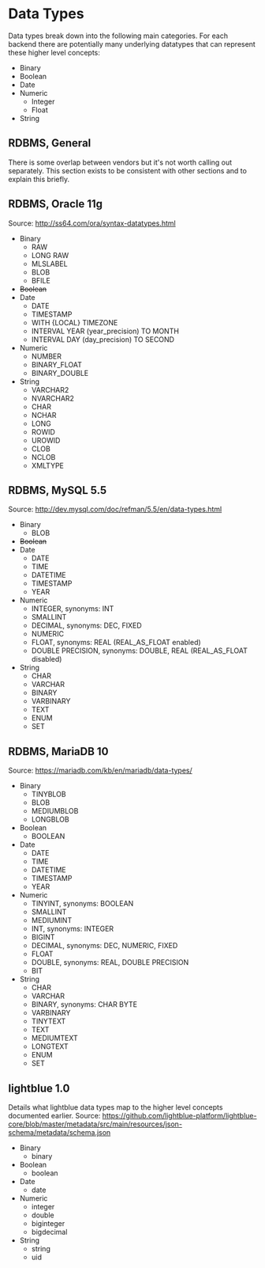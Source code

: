 # Data Types
Data types break down into the following main categories.  For each backend there are potentially many underlying datatypes that can represent these higher level concepts:
* Binary
* Boolean
* Date
* Numeric
    * Integer
    * Float
* String

## RDBMS, General
There is some overlap between vendors but it's not worth calling out separately. This section exists to be consistent with other sections and to explain this briefly.

## RDBMS, Oracle 11g
Source: http://ss64.com/ora/syntax-datatypes.html
* Binary
    * RAW
    * LONG RAW
    * MLSLABEL
    * BLOB
    * BFILE
* ~~Boolean~~
* Date
    * DATE
    * TIMESTAMP
    * WITH {LOCAL} TIMEZONE
    * INTERVAL YEAR (year_precision) TO MONTH
    * INTERVAL DAY (day_precision) TO SECOND
* Numeric
    * NUMBER
    * BINARY_FLOAT
    * BINARY_DOUBLE
* String
    * VARCHAR2
    * NVARCHAR2
    * CHAR
    * NCHAR
    * LONG
    * ROWID
    * UROWID
    * CLOB
    * NCLOB
    * XMLTYPE

## RDBMS, MySQL 5.5
Source: http://dev.mysql.com/doc/refman/5.5/en/data-types.html
* Binary
    * BLOB
* ~~Boolean~~
* Date
    * DATE
    * TIME
    * DATETIME
    * TIMESTAMP
    * YEAR
* Numeric
    * INTEGER, synonyms: INT
    * SMALLINT
    * DECIMAL, synonyms: DEC, FIXED
    * NUMERIC
    * FLOAT, synonyms: REAL (REAL_AS_FLOAT enabled)
    * DOUBLE PRECISION, synonyms: DOUBLE, REAL (REAL_AS_FLOAT disabled)
* String
    * CHAR
    * VARCHAR
    * BINARY
    * VARBINARY
    * TEXT
    * ENUM
    * SET

## RDBMS, MariaDB 10
Source: https://mariadb.com/kb/en/mariadb/data-types/
* Binary
    * TINYBLOB
    * BLOB
    * MEDIUMBLOB
    * LONGBLOB
* Boolean
    * BOOLEAN
* Date
    * DATE
    * TIME
    * DATETIME
    * TIMESTAMP
    * YEAR
* Numeric
    * TINYINT, synonyms: BOOLEAN
    * SMALLINT
    * MEDIUMINT
    * INT, synonyms: INTEGER
    * BIGINT
    * DECIMAL, synonyms: DEC, NUMERIC, FIXED
    * FLOAT
    * DOUBLE, synonyms: REAL, DOUBLE PRECISION
    * BIT
* String
    * CHAR
    * VARCHAR
    * BINARY, synonyms: CHAR BYTE
    * VARBINARY
    * TINYTEXT
    * TEXT
    * MEDIUMTEXT
    * LONGTEXT
    * ENUM
    * SET

## lightblue 1.0
Details what lightblue data types map to the higher level concepts documented earlier. Source: https://github.com/lightblue-platform/lightblue-core/blob/master/metadata/src/main/resources/json-schema/metadata/schema.json
* Binary
    * binary
* Boolean
    * boolean
* Date
    * date
* Numeric
    * integer
    * double
    * biginteger
    * bigdecimal
* String
    * string
    * uid
